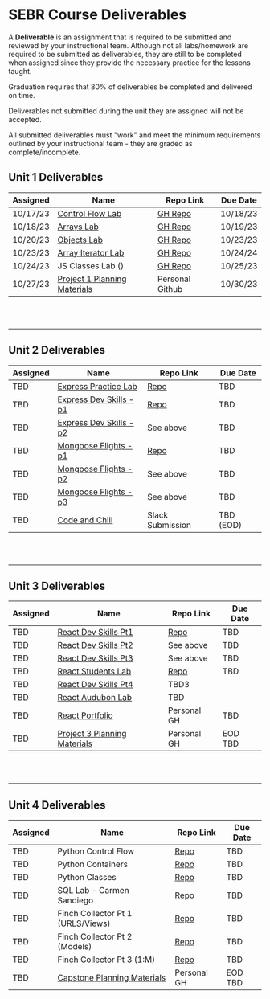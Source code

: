 
# SEBR Course Deliverables

A **Deliverable** is an assignment that is required to be submitted and reviewed by your instructional team.  Although not all labs/homework are required to be submitted as deliverables, they are still to be completed when assigned since they provide the necessary practice for the lessons taught.

Graduation requires that 80% of deliverables be completed and delivered on time.

Deliverables not submitted during the unit they are assigned will not be accepted.

All submitted deliverables must "work" and meet the minimum requirements outlined by your instructional team - they are graded as complete/incomplete.

## Unit 1 Deliverables
| Assigned | Name | Repo Link | Due Date |
|--|--|--|--|
| 10/17/23  | [Control Flow Lab]()  | [GH Repo](https://github.com/SEIR-1016-EC/HW1-JS-Control-Flow)  | 10/18/23  |
| 10/18/23  | [Arrays Lab](https://github.com/SEIR-1016-EC/HW2-Array-Practice-Lab)  | [GH Repo]()  | 10/19/23  |
| 10/20/23  | [Objects Lab]()  | [GH Repo](https://github.com/SEIR-1016-EC/HW4-Objects-Lab) | 10/23/23  |
| 10/23/23  | [Array Iterator Lab](https://github.com/SEIR-1016-EC/HW5-Array-Iterator-Lab) | [GH Repo]() | 10/24/24  |
| 10/24/23  | JS Classes Lab ()  | [GH Repo](https://github.com/SEIR-1016-EC/HW-6-Classes-Lab) | 10/25/23  |
| 10/27/23  | [Project 1 Planning Materials]() | Personal Github | 10/30/23 |



<br><br><hr>

## Unit 2 Deliverables
| Assigned | Name | Repo Link|Due Date|
|--|--|--|--|
| TBD | [Express Practice Lab]() | [Repo]() | TBD |
| TBD | [Express Dev Skills - p1]() | [Repo]() | TBD  |
| TBD | [Express Dev Skills - p2]() | See above | TBD |
| TBD | [Mongoose Flights - p1]() | [Repo]() | TBD |
| TBD | [Mongoose Flights - p2]() | See above | TBD |
| TBD | [Mongoose Flights - p3]() | See above | TBD  |
| TBD | [Code and Chill]() | Slack Submission |TBD (EOD)|

<br><br><hr>

## Unit 3 Deliverables
| Assigned | Name | Repo Link|Due Date|
|--|--|--|--|
| TBD | [React Dev Skills Pt1]() | [Repo]() | TBD  |
| TBD | [React Dev Skills Pt2]() | See above | TBD |
| TBD | [React Dev Skills Pt3]() | See above | TBD |
| TBD | [React Students Lab]() |[Repo]() |TBD |
| TBD | [React Dev Skills Pt4]() |TBD3|
| TBD | [React Audubon Lab]() |TBD|
| TBD | [React Portfolio]() | Personal GH | TBD |
| TBD | [Project 3 Planning Materials]() | Personal GH |EOD TBD|

<br><br><hr>

## Unit 4 Deliverables
| Assigned | Name | Repo Link|Due Date|
|--|--|--|--|
|TBD| Python Control Flow| [Repo]() |TBD|
|TBD| Python Containers| [Repo]() |TBD|
|TBD| Python Classes| [Repo]() |TBD|
|TBD| SQL Lab - Carmen Sandiego | [Repo]() |TBD|
|TBD| Finch Collector Pt 1 (URLS/Views) | [Repo]() |TBD|
|TBD| Finch Collector Pt 2 (Models) | [Repo]() |TBD|
|TBD| Finch Collector Pt 3 (1:M) | [Repo]() |TBD|
| TBD | [ Capstone Planning Materials]() | Personal GH |EOD TBD|
